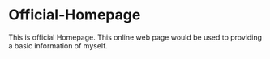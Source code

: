 # Official-Homepage
This is official Homepage. This online web page would be used to providing a basic information of myself.
